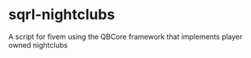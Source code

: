 # sqrl-nightclubs
A script for fivem using the QBCore framework that implements player owned nightclubs
